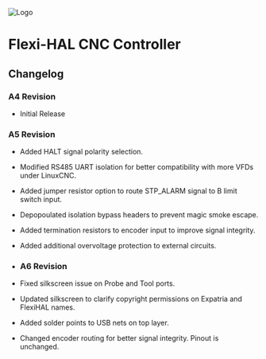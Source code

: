 ![Logo](/readme_images/logo_sm.jpg)
# Flexi-HAL CNC Controller

## Changelog

### A4 Revision

- Initial Release

### A5 Revision
- Added HALT signal polarity selection.
- Modified RS485 UART isolation for better compatibility with more VFDs under LinuxCNC.
- Added jumper resistor option to route STP_ALARM signal to B limit switch input.
- Depopoulated isolation bypass headers to prevent magic smoke escape.
- Added termination resistors to encoder input to improve signal integrity.
- Added additional overvoltage protection to external circuits.

- ### A6 Revision
- Fixed silkscreen issue on Probe and Tool ports.
- Updated silkscreen to clarify copyright permissions on Expatria and FlexiHAL names.
- Added solder points to USB nets on top layer.
- Changed encoder routing for better signal integrity.  Pinout is unchanged.
